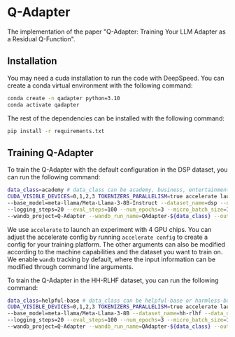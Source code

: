 # Q-Adapter

The implementation of the paper "Q-Adapter: Training Your LLM Adapter as a Residual Q-Function".

## Installation

You may need a cuda installation to run the code with DeepSpeed. You can create a conda virtual environment with the following command:

```bash
conda create -n qadapter python=3.10
conda activate qadapter
```

The rest of the dependencies can be installed with the following command:

```bash
pip install -r requirements.txt
```

## Training Q-Adapter

To train the Q-Adapter with the default configuration in the DSP dataset, you can run the following command:

```bash
data_class=academy # data_class can be academy, business, entertainment, or literature
CUDA_VISIBLE_DEVICES=0,1,2,3 TOKENIZERS_PARALLELISM=true accelerate launch --config_file accelerate_config.yaml qadapter_train.py \
--base_model=meta-llama/Meta-Llama-3-8B-Instruct --dataset_name=dsp --data_dir=data/dsp/dsp_${data_class}_pairs.train.json \
--logging_steps=20 --eval_steps=100 --num_epochs=3 --micro_batch_size=1 \
--wandb_project=Q-Adapter --wandb_run_name=QAdapter-${data_class} --output_dir=logs/qadapter-${data_class}
```

We use `accelerate` to launch an experiment with 4 GPU chips. You can adjust the accelerate config by running `accelerate config` to create a config for your training platform. The other arguments can also be modified according to the machine capabilities and the dataset you want to train on. We enable `wandb` tracking by default, where the input information can be modified through command line arguments.

To train the Q-Adapter in the HH-RLHF dataset, you can run the following command:

```bash
data_class=helpful-base # data_class can be helpful-base or harmless-base
CUDA_VISIBLE_DEVICES=0,1,2,3 TOKENIZERS_PARALLELISM=true accelerate launch --config_file accelerate_config.yaml qadapter_train.py \
--base_model=meta-llama/Meta-Llama-3-8B --dataset_name=hh-rlhf --data_dir=${data_class} \
--logging_steps=20 --eval_steps=100 --num_epochs=3 --micro_batch_size=1 \
--wandb_project=Q-Adapter --wandb_run_name=QAdapter-${data_class} --output_dir=logs/qadapter-${data_class}
```
